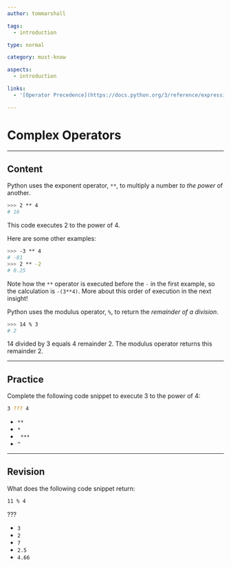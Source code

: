 ```yaml
---
author: tommarshall

tags:
  - introduction

type: normal

category: must-know

aspects:
  - introduction

links: 
  - '[Operator Precedence](https://docs.python.org/3/reference/expressions.html#operator-precedence){documentation}'

---
```


# Complex Operators

---
## Content

Python uses the exponent operator, `**`, to multiply a number *to the power* of another.

```bash
>>> 2 ** 4
# 16
```

This code executes 2 to the power of 4.

Here are some other examples:

```bash
>>> -3 ** 4
# -81
>>> 2 ** -2
# 0.25
```

Note how the `**` operator is executed before the `-` in the first example, so the calculation is `-(3**4)`. More about this order of execution in the next insight!

Python uses the modulus operator, `%`, to return the *remainder of a division*.

```bash
>>> 14 % 3
# 2
```

14 divided by 3 equals 4 remainder 2. The modulus operator returns this remainder 2.

---
## Practice

Complete the following code snippet to execute 3 to the power of 4:

```bash
3 ??? 4
```
 
* `**`
* `*`
* ` ***`
* `^`

---
## Revision

What does the following code snippet return:

```bash
11 % 4
```

???

* `3`
* `2`
* `7`
* `2.5`
* `4.66`